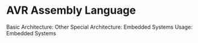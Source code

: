 # AVR Assembly Language

Basic Architecture: Other
Special Architecture: Embedded Systems
Usage: Embedded Systems